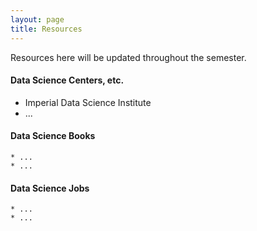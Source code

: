 ```yaml
---
layout: page
title: Resources 
---
```


Resources here will be updated throughout the semester. 

#### Data Science Centers, etc.

* Imperial Data Science Institute
* ...
	
#### Data Science Books

	* ...
	* ...
	
#### Data Science Jobs

	* ...
	* ...

